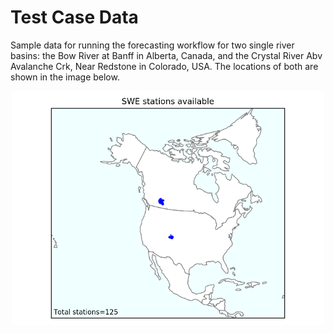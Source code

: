 # Test Case Data

Sample data for running the forecasting workflow for two single river basins: the Bow River at Banff in Alberta, Canada, and the Crystal River Abv Avalanche Crk, Near Redstone in Colorado, USA. The locations of both are shown in the image below.

<p align="center">
<img src="TestBasins.png" alt="FROST BYTE logo" width="500"/>
</p>
